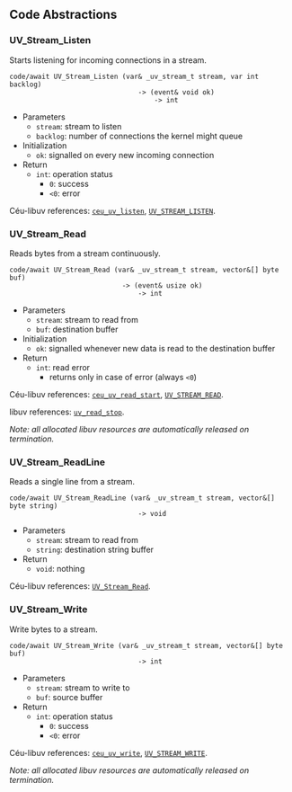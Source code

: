## Code Abstractions

<!---------------------------------------------------------------------------->

### UV_Stream_Listen

Starts listening for incoming connections in a stream.

```ceu
code/await UV_Stream_Listen (var& _uv_stream_t stream, var int backlog)
                                -> (event& void ok)
                                    -> int
```

- Parameters
    - `stream`:  stream to listen
    - `backlog`: number of connections the kernel might queue
- Initialization
    - `ok`: signalled on every new incoming connection
- Return
    - `int`: operation status
        -  `0`: success
        - `<0`: error

Céu-libuv references:
    [`ceu_uv_listen`](http://docs.libuv.org/en/v1.x/stream.html#c.uv_listen),
    [`UV_STREAM_LISTEN`](#uv_stream_listen).

<!---------------------------------------------------------------------------->

### UV_Stream_Read

Reads bytes from a stream continuously.

```ceu
code/await UV_Stream_Read (var& _uv_stream_t stream, vector&[] byte buf)
                            -> (event& usize ok)
                                -> int
```

- Parameters
    - `stream`: stream to read from
    - `buf`:    destination buffer
- Initialization
    - `ok`: signalled whenever new data is read to the destination buffer
- Return
    - `int`: read error
        - returns only in case of error (always `<0`)

Céu-libuv references:
    [`ceu_uv_read_start`](http://docs.libuv.org/en/v1.x/stream.html#c.uv_read_start),
    [`UV_STREAM_READ`](#uv_stream_read).

libuv references:
    [`uv_read_stop`](http://docs.libuv.org/en/v1.x/stream.html#c.uv_read_stop).

*Note: all allocated libuv resources are automatically released on termination.*

<!---------------------------------------------------------------------------->

### UV_Stream_ReadLine

Reads a single line from a stream.

```ceu
code/await UV_Stream_ReadLine (var& _uv_stream_t stream, vector&[] byte string)
                                -> void
```

- Parameters
    - `stream`: stream to read from
    - `string`: destination string buffer
- Return
    - `void`: nothing

Céu-libuv references:
    [`UV_Stream_Read`](uv_stream_read_1).

<!---------------------------------------------------------------------------->

### UV_Stream_Write

Write bytes to a stream.

```ceu
code/await UV_Stream_Write (var& _uv_stream_t stream, vector&[] byte buf)
                                -> int
```

- Parameters
    - `stream`: stream to write to
    - `buf`:    source buffer
- Return
    - `int`: operation status
        -  `0`: success
        - `<0`: error

Céu-libuv references:
    [`ceu_uv_write`](http://docs.libuv.org/en/v1.x/stream.html#c.uv_write),
    [`UV_STREAM_WRITE`](#uv_stream_write).

*Note: all allocated libuv resources are automatically released on termination.*

<!---------------------------------------------------------------------------->
